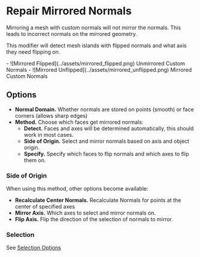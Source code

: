 # Repair Mirrored Normals

Mirroring a mesh with custom normals will not mirror the normals. This leads to incorrect normals on the mirrored geometry.

This modifier will detect mesh islands with flipped normals and what axis they need flipping on.

<div class="grid cards" markdown>
- ![Mirrored Flipped](../assets/mirrored_flipped.png)
Unmirrored Custom Normals
- ![Mirrored Unflipped](../assets/mirrored_unflipped.png)
Mirrored Custom Normals
</div>

## Options

- **Normal Domain.** Whether normals are stored on points (smooth) or face corners (allows sharp edges)
- **Method.** Choose which faces get mirrored normals:
    - **Detect.** Faces and axes will be determined automatically, this should work in most cases.
    - **Side of Origin.** Select and mirror normals based on axis and object origin.
    - **Specify.** Specify which faces to flip normals and which axes to flip them on.

### Side of Origin
When using this method, other options become available:

- **Recalculate Center Normals.** Recalculate Normals for points at the center of specified axes
- **Mirror Axis.** Which axes to select and mirror normals on.
- **Flip Axis.** Flip the direction of the selection of normals to mirror.

### Selection
See [Selection Options](../common_settings.md#selection)